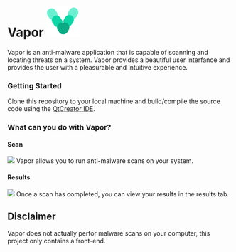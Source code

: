 # Vapor ![](https://github.com/MattLichtenstein/Vapor/blob/master/Assets/logodesktopicon.png?raw=true)

Vapor is an anti-malware application that is capable of scanning and locating threats on a system. Vapor provides a beautiful user interfance and provides the user with a pleasurable and intuitive experience.

### Getting Started

Clone this repository to your local machine and build/compile the source code using the [QtCreator IDE](https://www.qt.io/product/development-tools).

### What can you do with Vapor? 

#### Scan

![](https://github.com/MattLichtenstein/Vapor/blob/master/Assets/Gifs/Scan.gif?raw=true)
Vapor allows you to run anti-malware scans on your system.

#### Results

![](https://github.com/MattLichtenstein/Vapor/blob/master/Assets/Gifs/Scan%20Results.gif?raw=true)
Once a scan has completed, you can view your results in the results tab.

## Disclaimer

Vapor does not actually perfor malware scans on your computer, this project only contains a front-end.
